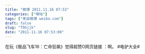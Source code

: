 ```yaml
---
title: "微博 2011.11.16 07:53"
categories: ["嘀咕"]
tags: ["来自微博 weibo.com"]
draft: false
slug: "T9Gjjk"
date: "2011-11-16 07:53:00"
---
```


<p>在玩《极品飞车16：亡命狂飙》觉得超赞O网页链接 ：啊。 #电驴大全# ​​​​</p>
